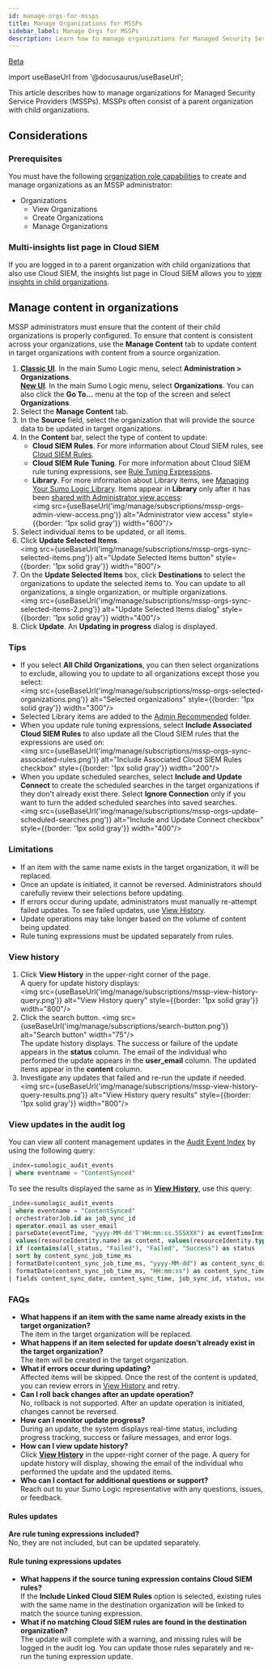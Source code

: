 ```yaml
---
id: manage-orgs-for-mssps
title: Manage Organizations for MSSPs
sidebar_label: Manage Orgs for MSSPs
description: Learn how to manage organizations for Managed Security Service Providers (MSSPs).
---
```


<head>
 <meta name="robots" content="noindex" />
</head>

<p><a href="/docs/beta"><span className="beta">Beta</span></a></p>

import useBaseUrl from '@docusaurus/useBaseUrl';

This article describes how to manage organizations for Managed Security Service Providers (MSSPs). MSSPs often consist of a parent organization with child organizations.

## Considerations

### Prerequisites

You must have the following [organization role capabilities](/docs/manage/users-roles/roles/role-capabilities/#organizations) to create and manage organizations as an MSSP administrator:

* Organizations
   * View Organizations
   * Create Organizations
   * Manage Organizations
   
### Multi-insights list page in Cloud SIEM

If you are logged in to a parent organization with child organizations that also use Cloud SIEM, the insights list page in Cloud SIEM allows you to [view insights in child organizations](/docs/cse/get-started-with-cloud-siem/about-cse-insight-ui/#view-insights-in-child-organizations). 

<!-- After this article is no longer beta, show the following text:
This multi-insights list page (also known as a "federated" page) shows insights just as in a normal insights list page. When you click an insight on the page, you are automatically signed in to the child organization (if SSO is enabled for the child organization), and the insight's details open in the child organization's UI. You can also use the board view on the multi-insights page to move insights to different statuses.

To be able to see insights in child organizations, add child organizations that use Cloud SIEM. Then when the parent organization user goes to their Cloud SIEM insights list page, all the child organizations' insights appear in the list.
-->

## Manage content in organizations

MSSP administrators must ensure that the content of their child organizations is properly configured. To ensure that content is consistent across your organizations, use the **Manage Content** tab to update content in target organizations with content from a source organization. 

1. [**Classic UI**](/docs/get-started/sumo-logic-ui-classic). In the main Sumo Logic menu, select **Administration > Organizations**.<br/>[**New UI**](/docs/get-started/sumo-logic-ui). In the main Sumo Logic menu, select **Organizations**. You can also click the **Go To...** menu at the top of the screen and select **Organizations**.
1. Select the **Manage Content** tab.
1. In the **Source** field, select the organization that will provide the source data to be updated in target organizations.
1. In the **Content** bar, select the type of content to update:
   * **Cloud SIEM Rules**. For more information about Cloud SIEM rules, see [Cloud SIEM Rules](/docs/cse/rules/).
   * **Cloud SIEM Rule Tuning**. For more information about Cloud SIEM rule tuning expressions, see [Rule Tuning Expressions](/docs/cse/rules/rule-tuning-expressions/).
   * **Library**. For more information about Library items, see [Managing Your Sumo Logic Library](/docs/get-started/library/).
       Items appear in **Library** only after it has been [shared with Administrator view access](/docs/manage/content-sharing/):<br/><img src={useBaseUrl('img/manage/subscriptions/mssp-orgs-admin-view-access.png')} alt="Administrator view access" style={{border: '1px solid gray'}} width="600"/>
1. Select individual items to be updated, or all items.
1. Click **Update Selected Items**.<br/><img src={useBaseUrl('img/manage/subscriptions/mssp-orgs-sync-selected-items.png')} alt="Update Selected Items button" style={{border: '1px solid gray'}} width="800"/>
1. On the **Update Selected Items** box, click **Destinations** to select the organizations to update the selected items to. You can update to all organizations, a single organization, or multiple organizations.<br/><img src={useBaseUrl('img/manage/subscriptions/mssp-orgs-sync-selected-items-2.png')} alt="Update Selected Items dialog" style={{border: '1px solid gray'}} width="400"/>
1. Click **Update**. An **Updating in progress** dialog is displayed. 

### Tips

* If you select **All Child Organizations**, you can then select organizations to exclude, allowing you to update to all organizations except those you select:<br/><img src={useBaseUrl('img/manage/subscriptions/mssp-orgs-selected-organizations.png')} alt="Selected organizations" style={{border: '1px solid gray'}} width="300"/>
* Selected Library items are added to the [Admin Recommended](/docs/manage/content-sharing/admin-mode/#move-important-content-to-admin-recommended) folder.
* When you update rule tuning expressions, select **Include Associated Cloud SIEM Rules** to also update all the Cloud SIEM rules that the expressions are used on:<br/><img src={useBaseUrl('img/manage/subscriptions/mssp-orgs-sync-associated-rules.png')} alt="Include Associated Cloud SIEM Rules checkbox" style={{border: '1px solid gray'}} width="200"/>
* When you update scheduled searches, select **Include and Update Connect** to create the scheduled searches in the target organizations if they don't already exist there. Select **Ignore Connection** only if you want to turn the added scheduled searches into saved searches.<br/><img src={useBaseUrl('img/manage/subscriptions/mssp-orgs-update-scheduled-searches.png')} alt="Include and Update Connect checkbox" style={{border: '1px solid gray'}} width="400"/>

### Limitations

* If an item with the same name exists in the target organization, it will be replaced.
* Once an update is initiated, it cannot be reversed. Administrators should carefully review their selections before updating. 
* If errors occur during update, administrators must manually re-attempt failed updates. To see failed updates, use [View History](#view-history).
* Update operations may take longer based on the volume of content being updated.
* Rule tuning expressions must be updated separately from rules.

### View history

1. Click **View History** in the upper-right corner of the page. <br/>A query for update history displays:<br/><img src={useBaseUrl('img/manage/subscriptions/mssp-view-history-query.png')} alt="View History query" style={{border: '1px solid gray'}} width="800"/>
1. Click the search button. <img src={useBaseUrl('img/manage/subscriptions/search-button.png')} alt="Search button" width="75"/> <br/>The update history displays. The success or failure of the update appears in the **status** column. The email of the individual who performed the update appears in the **user_email** column. The updated items appear in the **content** column. 
1. Investigate any updates that failed and re-run the update if needed.<br/><img src={useBaseUrl('img/manage/subscriptions/mssp-view-history-query-results.png')} alt="View History query results" style={{border: '1px solid gray'}} width="800"/>

### View updates in the audit log

You can view all content management updates in the [Audit Event Index](/docs/manage/security/audit-indexes/audit-event-index/) by using the following query:

```sql
_index=sumologic_audit_events
| where eventname = "ContentSynced"
```

To see the results displayed the same as in [**View History**](#view-history), use this query:

```sql
_index=sumologic_audit_events
| where eventname = "ContentSynced"
| orchestratorJob.id as job_sync_id
| operator.email as user_email
| parseDate(eventTime, "yyyy-MM-dd'T'HH:mm:ss.SSSXXX") as eventTimeInmilliseconds
| values(resourceIdentity.name) as content, values(resourceIdentity.type) as content_type, min(eventTimeInmilliseconds) as content_sync_job_time_ms, values(status) as all_status by job_sync_id, user_email
| if (contains(all_status, "Failed"), "Failed", "Success") as status
| sort by content_sync_job_time_ms
| formatDate(content_sync_job_time_ms, "yyyy-MM-dd") as content_sync_date
| formatDate(content_sync_job_time_ms, "HH:mm:ss") as content_sync_time
| fields content_sync_date, content_sync_time, job_sync_id, status, user_email, content_type, content
```

### FAQs

* **What happens if an item with the same name already exists in the target organization?**<br/>The item in the target organization will be replaced.
* **What happens if an item selected for update doesn't already exist in the target organization?**<br/>The item will be created in the target organization.
* **What if errors occur during updating?**<br/>Affected items will be skipped. Once the rest of the content is updated, you can review errors in [View History](#view-history) and retry.
* **Can I roll back changes after an update operation?**<br/>No, rollback is not supported. After an update operation is initiated, changes cannot be reversed.
* **How can I monitor update progress?**<br/>During an update, the system displays real-time status, including progress tracking, success or failure messages, and error logs.
* **How can I view update history?**<br/>Click [**View History**](#view-history) in the upper-right corner of the page. A query for update history will display, showing the email of the individual who performed the update and the updated items. 
* **Who can I contact for additional questions or support?**<br/>Reach out to your  Sumo Logic representative with any questions, issues, or feedback.

#### Rules updates

**Are rule tuning expressions included?**<br/>No, they are not included, but can be updated separately.

#### Rule tuning expressions updates

* **What happens if the source tuning expression contains Cloud SIEM rules?**<br/>If the **Include Linked Cloud SIEM Rules** option is selected, existing rules with the same name in the destination organization will be linked to match the source tuning expression.
* **What if no matching Cloud SIEM rules are found in the destination organization?**<br/>The update will complete with a warning, and missing rules will be logged in the audit log. You can update those rules separately and re-run the tuning expression update.